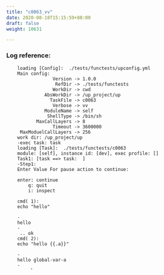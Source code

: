 ```yaml
---
title: "c0063_vv"
date: 2020-08-18T15:15:59+88:00
draft: false
weight: 10631

---
```


### Log reference: <no value>

```
    loading [Config]:  ./tests/functests/upconfig.yml
    Main config:
                 Version -> 1.0.0
                  RefDir -> ./tests/functests
                 WorkDir -> cwd
              AbsWorkDir -> /up_project/up
                TaskFile -> c0063
                 Verbose -> vv
              ModuleName -> self
               ShellType -> /bin/sh
           MaxCallLayers -> 8
                 Timeout -> 3600000
     MaxModuelCallLayers -> 256
    work dir: /up_project/up
    -exec task: task
    loading [Task]:  ./tests/functests/c0063
    module: [self], instance id: [dev], exec profile: []
    Task1: [task ==> task:  ]
    -Step1:
    Enter Value For pause action to continue: 
    
    enter: continue 
        q: quit
        i: inspect
    
    cmd( 1):
    echo "hello"
    
    -
    hello
    -
     .. ok
    cmd( 2):
    echo "hello {{.a}}"
    
    -
    hello global-var-a
    -
     .. ok
    . ok
    -Step2:
    Enter Value For pause action to continue: 
    
    enter: continue 
        q: quit
        i: inspect
    
    ~SubStep1: [print:  ]
    hello global-var-a
    -Step3:
    cmd( 1):
    echo "next step"
    
    -
    next step
    -
     .. ok
    . ok
    
```

##### Logs with different verbose level
* [c0063 log - verbose level v](../../logs/c0063_v)
* [c0063 log - verbose level vv](../../logs/c0063_vv)
* [c0063 log - verbose level vvv](../../logs/c0063_vvv)
* [c0063 log - verbose level vvvv](../../logs/c0063_vvvv)
* [c0063 log - verbose level vvvvv](../../logs/c0063_vvvvv)

##### References
* [Related Chapter](../../flow-controll/c0063)
